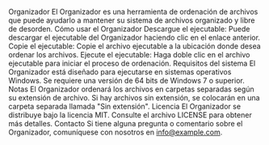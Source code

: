 Organizador
El Organizador es una herramienta de ordenación de archivos que puede ayudarlo a mantener su sistema de archivos organizado y libre de desorden.
Cómo usar el Organizador
Descargue el ejecutable: Puede descargar el ejecutable del Organizador haciendo clic en el enlace anterior.
Copie el ejecutable: Copie el archivo ejecutable a la ubicación donde desea ordenar los archivos.
Ejecute el ejecutable: Haga doble clic en el archivo ejecutable para iniciar el proceso de ordenación.
Requisitos del sistema
El Organizador está diseñado para ejecutarse en sistemas operativos Windows. Se requiere una versión de 64 bits de Windows 7 o superior.
Notas
El Organizador ordenará los archivos en carpetas separadas según su extensión de archivo. Si hay archivos sin extensión, se colocarán en una carpeta separada llamada "Sin extensión".
Licencia
El Organizador se distribuye bajo la licencia MIT. Consulte el archivo LICENSE para obtener más detalles.
Contacto
Si tiene alguna pregunta o comentario sobre el Organizador, comuníquese con nosotros en info@example.com.
